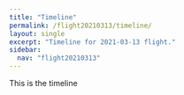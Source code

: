 ```yaml
---
title: "Timeline"
permalink: /flight20210313/timeline/
layout: single
excerpt: "Timeline for 2021-03-13 flight."
sidebar:
  nav: "flight20210313"
---
```


This is the timeline
